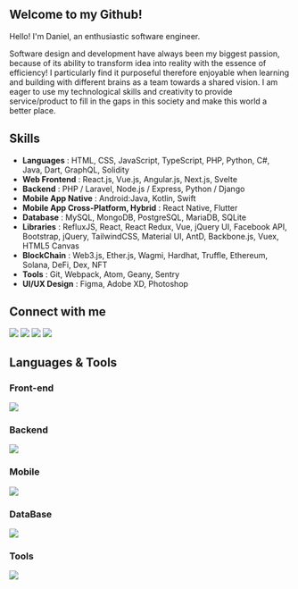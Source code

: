 ## Welcome to my Github!

<p>Hello! I'm Daniel, an enthusiastic software engineer.

Software design and development have always been my biggest passion, because of its ability to transform idea into reality with the essence of efficiency! I particularly find it purposeful therefore enjoyable when learning and building with different brains as a team towards a shared vision. I am eager to use my technological skills and creativity to provide service/product to fill in the gaps in this society and make this world a better place.</p>


## Skills

- <b>Languages</b> : HTML, CSS, JavaScript, TypeScript, PHP, Python, C#, Java, Dart, GraphQL, Solidity
- <b>Web Frontend</b> : React.js, Vue.js, Angular.js, Next.js, Svelte
- <b>Backend</b> : PHP / Laravel, Node.js / Express, Python / Django
- <b>Mobile App Native</b> : Android:Java, Kotlin, Swift
- <b>Mobile App Cross-Platform, Hybrid</b> : React Native, Flutter
- <b>Database</b> : MySQL, MongoDB, PostgreSQL, MariaDB, SQLite
- <b>Libraries</b> : RefluxJS, React, React Redux, Vue, jQuery UI, Facebook API, Bootstrap, jQuery, TailwindCSS, Material UI, AntD, Backbone.js, Vuex, HTML5 Canvas
- <b>BlockChain</b> : Web3.js, Ether.js, Wagmi, Hardhat, Truffle, Ethereum, Solana, DeFi, Dex, NFT
- <b>Tools</b> : Git, Webpack, Atom, Geany, Sentry
- <b>UI/UX Design</b> : Figma, Adobe XD, Photoshop

## Connect with me

<p align="left">
  <a href = "mailto:danielpitt1027@gmail.com"><img src="https://img.shields.io/badge/-Gmail-%23333?style=for-the-badge&logo=gmail&logoColor=red" target="_blank"/></a>
  <a href = "https://join.skype.com/invite/FTt0mmHoS1V2"><img src="https://img.shields.io/badge/-Skype-%23333?style=for-the-badge&logo=skype&logoColor=blue" target="_blank"/></a>
  <a href = "https://join.slack.com/t/danielsworksp-rhq1949/shared_invite/zt-25ythaztd-qka1KoDvdxBwhPJAOhxrHQ"><img src="https://img.shields.io/badge/-Slack-%23333?style=for-the-badge&logo=slack&logoColor=white" target="_blank"/></a>
  <a href = "https://www.linkedin.com/in/daniel-pitt-6444442b3/"><img src="https://img.shields.io/badge/-Linkedin-%23333?style=for-the-badge&logo=linkedin&logoColor=blue" target="_blank"/></a>
</p>

## Languages & Tools

<h3 align="left">Front-end</h3>
<p align="left">
  <a href="https://skillicons.dev">
    <img src="https://skillicons.dev/icons?i=angular,bootstrap,css,html,js,jquery,react,sass,vue" />
  </a>
</p>
<h3 align="left">Backend</h3>
<p align="left">
  <a href="https://skillicons.dev">
    <img src="https://skillicons.dev/icons?i=dotnet,cs,express,flask,laravel,nextjs,nestjs,nodejs,php,py,symfony,wordpress,django,fastapi" />
  </a>
</p>
<h3 align="left">Mobile</h3>
<p align="left">
  <a href="https://skillicons.dev">
    <img src="https://skillicons.dev/icons?i=androidstudio,react,flutter,swift,kotlin,java" />
  </a>
</p>
<h3 align="left">DataBase</h3>
<p align="left">
  <a href="https://skillicons.dev">
    <img src="https://skillicons.dev/icons?i=firebase,graphql,mongodb,mysql,postgres,sqlite" />
  </a>
</p>
<h3 align="left">Tools</h3>
<p align="left"> 
  <a href="https://skillicons.dev">
    <img src="https://skillicons.dev/icons?i=azure,docker,figma,photoshop,github,gitlab,nginx,postman,visualstudio,vscode,xd" />
  </a>
</p>

